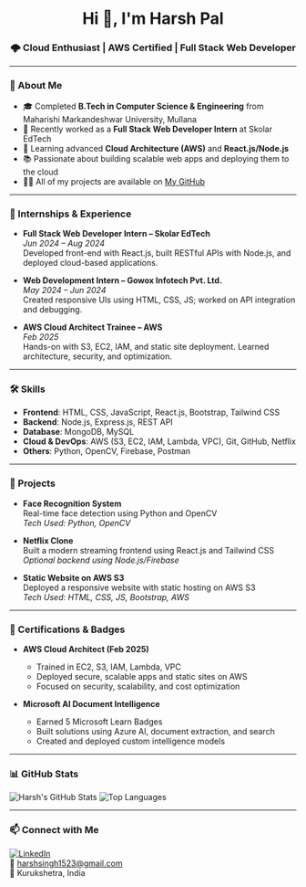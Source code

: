<h1 align="center">Hi 👋, I'm Harsh Pal</h1>
<h3 align="center">🌩️ Cloud Enthusiast | AWS Certified | Full Stack Web Developer</h3>

---

### 🚀 About Me

- 🎓 Completed **B.Tech in Computer Science & Engineering** from Maharishi Markandeshwar University, Mullana
- 🔭 Recently worked as a **Full Stack Web Developer Intern** at Skolar EdTech
- 🌱 Learning advanced **Cloud Architecture (AWS)** and **React.js/Node.js**
- 📚 Passionate about building scalable web apps and deploying them to the cloud
- 👨‍💻 All of my projects are available on [My GitHub](https://github.com/harsh4243)

---

### 💼 Internships & Experience

- **Full Stack Web Developer Intern – Skolar EdTech**  
  _Jun 2024 – Aug 2024_  
  Developed front-end with React.js, built RESTful APIs with Node.js, and deployed cloud-based applications.

- **Web Development Intern – Gowox Infotech Pvt. Ltd.**  
  _May 2024 – Jun 2024_  
  Created responsive UIs using HTML, CSS, JS; worked on API integration and debugging.

- **AWS Cloud Architect Trainee – AWS**  
  _Feb 2025_  
  Hands-on with S3, EC2, IAM, and static site deployment. Learned architecture, security, and optimization.

---

### 🛠️ Skills

- **Frontend**: HTML, CSS, JavaScript, React.js, Bootstrap, Tailwind CSS  
- **Backend**: Node.js, Express.js, REST API  
- **Database**: MongoDB, MySQL  
- **Cloud & DevOps**: AWS (S3, EC2, IAM, Lambda, VPC), Git, GitHub, Netflix  
- **Others**: Python, OpenCV, Firebase, Postman

---

### 📂 Projects

- **Face Recognition System**  
  Real-time face detection using Python and OpenCV  
  _Tech Used: Python, OpenCV_

- **Netflix Clone**  
  Built a modern streaming frontend using React.js and Tailwind CSS  
  _Optional backend using Node.js/Firebase_

- **Static Website on AWS S3**  
  Deployed a responsive website with static hosting on AWS S3  
  _Tech Used: HTML, CSS, JS, Bootstrap, AWS_

---

### 🏅 Certifications & Badges

- **AWS Cloud Architect (Feb 2025)**  
  - Trained in EC2, S3, IAM, Lambda, VPC  
  - Deployed secure, scalable apps and static sites on AWS  
  - Focused on security, scalability, and cost optimization

- **Microsoft AI Document Intelligence**  
  - Earned 5 Microsoft Learn Badges  
  - Built solutions using Azure AI, document extraction, and search  
  - Created and deployed custom intelligence models

---

### 📊 GitHub Stats

![Harsh's GitHub Stats](https://github-readme-stats.vercel.app/api?username=harsh4243&show_icons=true&theme=dark)
![Top Languages](https://github-readme-stats.vercel.app/api/top-langs/?username=harsh4243&layout=compact&theme=dark)

---

### 📫 Connect with Me

[![LinkedIn](https://img.shields.io/badge/LinkedIn-blue?style=for-the-badge&logo=linkedin)](https://www.linkedin.com/in/harsh-pal-a66908285)  
📧 harshsingh1523@gmail.com  
📍 Kurukshetra, India
